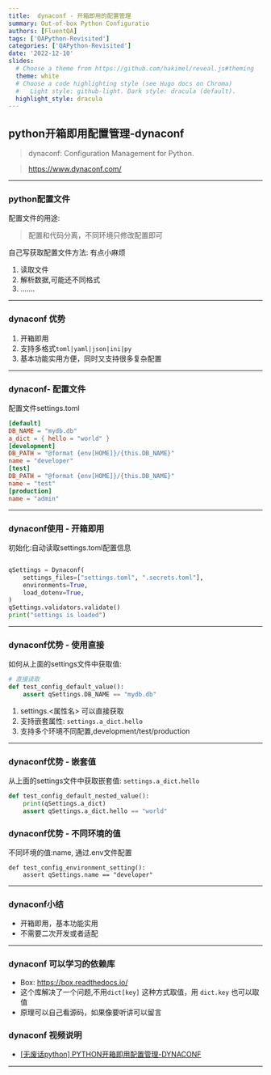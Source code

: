 ```yaml
---
title:  dynaconf - 开箱即用的配置管理
summary: Out-of-box Python Configuratio
authors: [FluentQA]
tags: ['QAPython-Revisited']
categories: ['QAPython-Revisited']
date: '2022-12-10'
slides:
  # Choose a theme from https://github.com/hakimel/reveal.js#theming
  theme: white
  # Choose a code highlighting style (see Hugo docs on Chroma)
  #   Light style: github-light. Dark style: dracula (default).
  highlight_style: dracula
---
```


## python开箱即用配置管理-dynaconf


> dynaconf: Configuration Management for Python.
   
> https://www.dynaconf.com/

--- 

###  python配置文件

配置文件的用途: 
> 配置和代码分离，不同环境只修改配置即可

自己写获取配置文件方法: 有点小麻烦
1. 读取文件
2. 解析数据,可能还不同格式
3. .......

---


### dynaconf 优势

1. 开箱即用
2. 支持多格式```toml|yaml|json|ini|py```
3. 基本功能实用方便，同时又支持很多复杂配置

---

### dynaconf- 配置文件
配置文件settings.toml
```toml
[default]
DB_NAME = "mydb.db"
a_dict = { hello = "world" }
[development]
DB_PATH = "@format {env[HOME]}/{this.DB_NAME}"
name = "developer"
[test]
DB_PATH = "@format {env[HOME]}/{this.DB_NAME}"
name = "test"
[production]
name = "admin"
```

--- 

### dynaconf使用 - 开箱即用

初始化:自动读取settings.toml配置信息

```python

qSettings = Dynaconf(
    settings_files=["settings.toml", ".secrets.toml"],
    environments=True,
    load_dotenv=True,
)
qSettings.validators.validate()
print("settings is loaded")
```
--- 
### dynaconf优势 - 使用直接
如何从上面的settings文件中获取值:
```python
# 直接读取
def test_config_default_value(): 
    assert qSettings.DB_NAME == "mydb.db"
```
1. settings.<属性名> 可以直接获取
2. 支持嵌套属性: ```settings.a_dict.hello```
4. 支持多个环境不同配置,development/test/production
---

### dynaconf优势 - 嵌套值

从上面的settings文件中获取嵌套值: ```settings.a_dict.hello```
```python
def test_config_default_nested_value():
    print(qSettings.a_dict)
    assert qSettings.a_dict.hello == "world"
```

### dynaconf优势 - 不同环境的值

不同环境的值:name, 通过.env文件配置

```
def test_config_environment_setting():
    assert qSettings.name == "developer"
```

--- 

### dynaconf小结

- 开箱即用，基本功能实用
- 不需要二次开发或者适配

---
### dynaconf 可以学习的依赖库

- Box: https://box.readthedocs.io/
- 这个库解决了一个问题,不用```dict[key]```   这种方式取值，用 ```dict.key``` 也可以取值
- 原理可以自己看源码，如果像要听讲可以留言

### dynaconf 视频说明
- [[无废话python] PYTHON开箱即用配置管理-DYNACONF
](https://www.bilibili.com/video/BV1WV4y1F7pU/)

---
